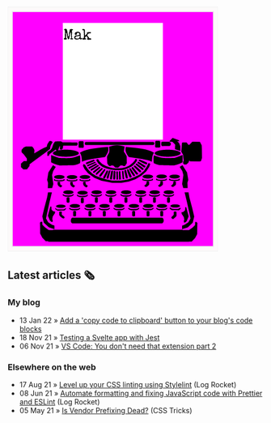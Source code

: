 ![quote](img/quote.gif)

## Latest articles 🗞️

### My blog

<!-- BLOG:START -->
 - 13 Jan 22 » [Add a &#39;copy code to clipboard&#39; button to your blog&#39;s code blocks](https://roboleary.net/2022/01/13/copy-code-to-clipboard-blog.html)
 - 18 Nov 21 » [Testing a Svelte app with Jest](https://roboleary.net/2021/11/18/svelte-app-testing-jest.html)
 - 06 Nov 21 » [VS Code: You don&#39;t need that extension part 2](https://roboleary.net/2021/11/06/vscode-you-dont-need-that-extension2.html)<!-- BLOG:END -->

### Elsewhere on the web

 - 17 Aug 21 » [Level up your CSS linting using Stylelint](https://blog.logrocket.com/using-stylelint-improve-lint-css-scss-sass/) (Log Rocket)
 - 08 Jun 21 » [Automate formatting and fixing JavaScript code with Prettier and ESLint](https://blog.logrocket.com/automate-formatting-and-fixing-javascript-code-with-prettier-and-eslint/) (Log Rocket)
 - 05 May 21 » [Is Vendor Prefixing Dead?](https://css-tricks.com/is-vendor-prefixing-dead/) (CSS Tricks)
